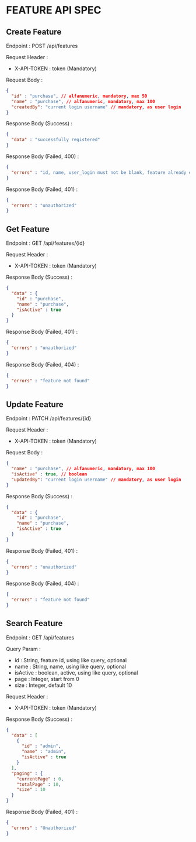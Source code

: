 # FEATURE API SPEC

## Create Feature

Endpoint : POST /api/features

Request Header :

- X-API-TOKEN : token (Mandatory)

Request Body :

```json
{
  "id" : "purchase", // alfanumeric, mandatory, max 50
  "name" : "purchase", // alfanumeric, mandatory, max 100
  "createdBy": "current login username" // mandatory, as user login
}
```
Response Body (Success) :

```json
{
  "data" : "successfully registered"
}
```

Response Body (Failed, 400) :

```json
{
  "errors" : "id, name, user_login must not be blank, feature already exists"
}
```

Response Body (Failed, 401) :

```json
{
  "errors" : "unauthorized"
}
```

## Get Feature

Endpoint : GET /api/features/{id}

Request Header :

- X-API-TOKEN : token (Mandatory)

Response Body (Success) :

```json
{
  "data" : {
    "id" : "purchase",
    "name" : "purchase",
    "isActive" : true
  }
}
```

Response Body (Failed, 401) :

```json
{
  "errors" : "unauthorized"
}
```

Response Body (Failed, 404) :

```json
{
  "errors" : "feature not found"
}
```

## Update Feature

Endpoint : PATCH /api/features/{id}

Request Header :

- X-API-TOKEN : token (Mandatory)

Request Body :

```json
{
  "name" : "purchase", // alfanumeric, mandatory, max 100
  "isActive" : true, // boolean
  "updatedBy": "current login username" // mandatory, as user login
}
```

Response Body (Success) :

```json
{
  "data" : {
    "id" : "purchase",
    "name" : "purchase",
    "isActive" : true
  }
}
```

Response Body (Failed, 401) :

```json
{
  "errors" : "unauthorized"
}
```

Response Body (Failed, 404) :

```json
{
  "errors" : "feature not found"
}
```

## Search Feature

Endpoint : GET /api/features

Query Param :

- id : String, feature id, using like query, optional
- name : String, name, using like query, optional
- isActive : boolean, active, using like query, optional
- page : Integer, start from 0
- size : Integer, default 10

Request Header :

- X-API-TOKEN : token (Mandatory)

Response Body (Success) :

```json
{
  "data" : [
    {
      "id" : "admin",
      "name" : "admin",
      "isActive" : true
    }
  ],
  "paging" : {
    "currentPage" : 0,
    "totalPage" : 10,
    "size" : 10
  }
}
```

Response Body (Failed, 401) :

```json
{
  "errors" : "Unauthorized"
}
```